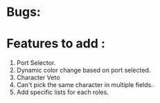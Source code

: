 #   Bugs:

#   Features to add :

1. Port Selector.
2. Dynamic color change based on port selected.
3. Character Veto
4. Can't pick the same character in multiple fields.
5. Add specific lists for each roles.
